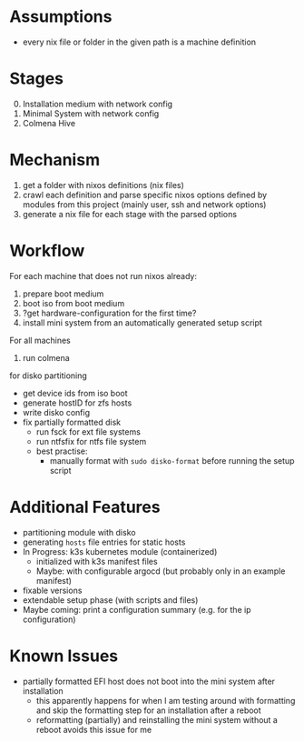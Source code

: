 # Assumptions

- every nix file or folder in the given path is a machine definition

# Stages

0. Installation medium with network config
1. Minimal System with network config
2. Colmena Hive

# Mechanism

1. get a folder with nixos definitions (nix files)
2. crawl each definition and parse specific nixos options defined by modules from this project (mainly user, ssh and network options)
3. generate a nix file for each stage with the parsed options

# Workflow

For each machine that does not run nixos already:

1. prepare boot medium
2. boot iso from boot medium
3. ?get hardware-configuration for the first time?
4. install mini system from an automatically generated setup script

For all machines

1. run colmena

for disko partitioning
- get device ids from iso boot
- generate hostID for zfs hosts
- write disko config
- fix partially formatted disk
  - run fsck for ext file systems
  - run ntfsfix for ntfs file system
  - best practise:
    - manually format with ``sudo disko-format`` before running the setup script

# Additional Features

- partitioning module with disko
- generating ``hosts`` file entries for static hosts
- In Progress: k3s kubernetes module (containerized)
  - initialized with k3s manifest files
  - Maybe: with configurable argocd (but probably only in an example manifest)
- fixable versions
- extendable setup phase (with scripts and files)
- Maybe coming: print a configuration summary (e.g. for the ip configuration)

# Known Issues

- partially formatted EFI host does not boot into the mini system after installation
  - this apparently happens for when I am testing around with formatting and skip the formatting step for an installation after a reboot
  - reformatting (partially) and reinstalling the mini system without a reboot avoids this issue for me
